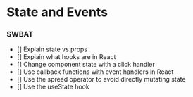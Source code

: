 # State and Events
### SWBAT
- [] Explain state vs props
- [] Explain what hooks are in React
- [] Change component state with a click handler
- [] Use callback functions with event handlers in React
- [] Use the spread operator to avoid directly mutating state
- [] Use the useState hook
